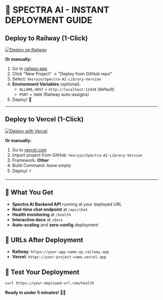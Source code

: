 # 🚀 SPECTRA AI - INSTANT DEPLOYMENT GUIDE

## Deploy to Railway (1-Click)

[![Deploy on Railway](https://railway.app/button.svg)](https://railway.app/new/template?template=https://github.com/Vesryin/Spectra-AI-Library-Version)

**Or manually:**

1. Go to [railway.app](https://railway.app)
2. Click "New Project" → "Deploy from GitHub repo"  
3. Select: `Vesryin/Spectra-AI-Library-Version`
4. **Environment Variables** (optional):
   - `OLLAMA_HOST` = `http://localhost:11434` (default)
   - `PORT` = `5000` (Railway auto-assigns)
5. Deploy! 🎯

---

## Deploy to Vercel (1-Click)

[![Deploy with Vercel](https://vercel.com/button)](https://vercel.com/new/clone?repository-url=https://github.com/Vesryin/Spectra-AI-Library-Version)

**Or manually:**

1. Go to [vercel.com](https://vercel.com)
2. Import project from GitHub: `Vesryin/Spectra-AI-Library-Version`
3. Framework: **Other**
4. Build Command: *leave empty*
5. Deploy! ⚡

---

## 🌟 What You Get

- **Spectra AI Backend API** running at your deployed URL
- **Real-time chat endpoint** at `/api/chat`
- **Health monitoring** at `/health`
- **Interactive docs** at `/docs`
- **Auto-scaling** and **zero-config** deployment

## 🔗 URLs After Deployment

- **Railway**: `https://your-app-name.up.railway.app`
- **Vercel**: `https://your-project-name.vercel.app`

## 🎯 Test Your Deployment

```bash
curl https://your-deployed-url.com/health
```

**Ready in under 5 minutes!** 🚀✨
